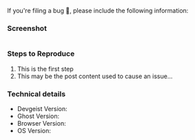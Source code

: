 If you're filing a bug 🐛, please include the following information:

### Screenshot

![]()

### Steps to Reproduce

 1. This is the first step
 2. This may be the post content used to cause an issue...

### Technical details

* Devgeist Version:
* Ghost Version:
* Browser Version:
* OS Version:
